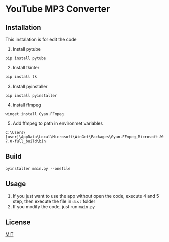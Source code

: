 # YouTube MP3 Converter

## Installation

This instalation is for edit the code

1. Install pytube
```
pip install pytube
```
2. Install tkinter
```
pip install tk
```
3. Install pyinstaller
```
pip install pyinstaller
```
4. install ffmpeg
```
winget install Gyan.FFmpeg
```
5. Add ffmpeg to path in environmet variables
```
C:\Users\[user]\AppData\Local\Microsoft\WinGet\Packages\Gyan.FFmpeg_Microsoft.Winget.Source_8wekyb3d8bbwe\ffmpeg-7.0-full_build\bin
```

## Build
```
pyinstaller main.py --onefile
```

## Usage
1. If you just want to use the app without open the code, execute 4 and 5 step, then execute the file in ``dist`` folder
2. If you modify the code, just run ``main.py``

## License

[MIT](https://choosealicense.com/licenses/mit/)
